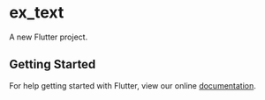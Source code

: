 # ex_text

A new Flutter project.

## Getting Started

For help getting started with Flutter, view our online
[documentation](https://flutter.io/).
